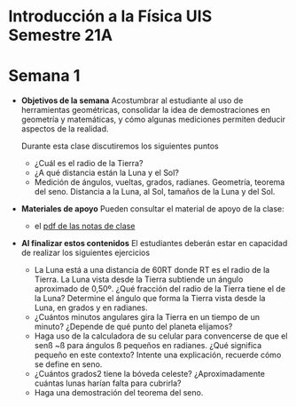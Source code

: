 # Introducción a la Física UIS Semestre 21A
# Semana 1

+ **Objetivos de la semana**
Acostumbrar al estudiante al uso de herramientas geométricas, consolidar la idea de demostraciones en geometría y matemáticas, y cómo algunas mediciones permiten deducir aspectos de la realidad.

  Durante esta clase discutiremos los siguientes puntos
  + ¿Cuál es el radio de la Tierra?
  + ¿A qué distancia están la Luna y el Sol?
  + Medición de ángulos, vueltas, grados, radianes. Geometría, teorema del seno. Distancia a la Luna, al Sol, tamaños de la Luna y del Sol.

+ **Materiales de apoyo**
Pueden consultar el material de apoyo de la clase:
  + el [pdf de las notas de clase](Materiales/Cls1_IntroFis.pdf)

+ **Al finalizar estos contenidos** El estudiantes deberán estar en capacidad de realizar los siguientes ejercicios
    + La Luna está a una distancia de 60RT donde RT  es el radio de la Tierra. La Luna vista desde la Tierra subtiende un ángulo aproximado de 0,50º. ¿Qué fracción del radio de la Tierra tiene el de la Luna? Determine el ángulo que forma la Tierra vista desde la Luna, en grados y en radianes.
    + ¿Cuántos minutos angulares gira la Tierra en un tiempo de un minuto? ¿Depende de qué punto del planeta elijamos?
    + Haga uso de la calculadora de su celular para convencerse de que el senß ~ß para ángulos ß pequeños en radianes. ¿Qué significa pequeño en este contexto? Intente una explicación, recuerde cómo se define en seno.
    + ¿Cuántos grados2 tiene la bóveda celeste? ¿Aproximadamente cuántas lunas harían falta para cubrirla?
    + Haga una demostración del teorema del seno.
